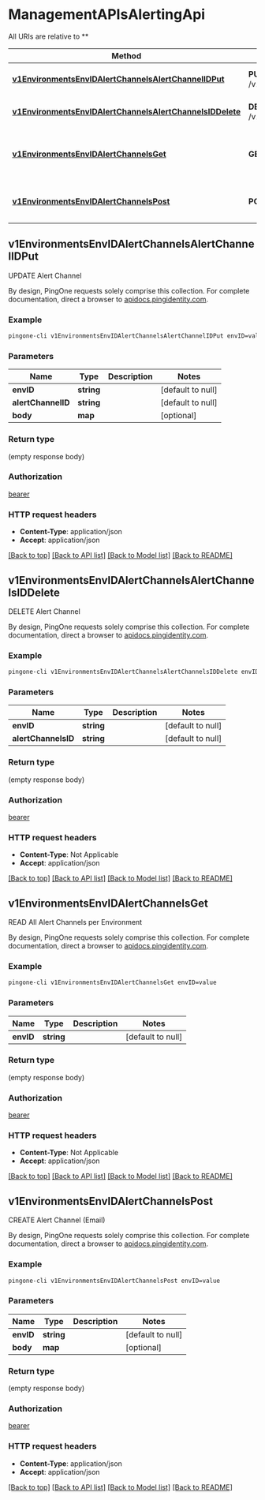 # ManagementAPIsAlertingApi

All URIs are relative to **

Method | HTTP request | Description
------------- | ------------- | -------------
[**v1EnvironmentsEnvIDAlertChannelsAlertChannelIDPut**](ManagementAPIsAlertingApi.md#v1EnvironmentsEnvIDAlertChannelsAlertChannelIDPut) | **PUT** /v1/environments/{envID}/alertChannels/{alertChannelID} | UPDATE Alert Channel
[**v1EnvironmentsEnvIDAlertChannelsAlertChannelsIDDelete**](ManagementAPIsAlertingApi.md#v1EnvironmentsEnvIDAlertChannelsAlertChannelsIDDelete) | **DELETE** /v1/environments/{envID}/alertChannels/{alertChannelsID} | DELETE Alert Channel
[**v1EnvironmentsEnvIDAlertChannelsGet**](ManagementAPIsAlertingApi.md#v1EnvironmentsEnvIDAlertChannelsGet) | **GET** /v1/environments/{envID}/alertChannels | READ All Alert Channels per Environment
[**v1EnvironmentsEnvIDAlertChannelsPost**](ManagementAPIsAlertingApi.md#v1EnvironmentsEnvIDAlertChannelsPost) | **POST** /v1/environments/{envID}/alertChannels | CREATE Alert Channel (Email)



## v1EnvironmentsEnvIDAlertChannelsAlertChannelIDPut

UPDATE Alert Channel

By design, PingOne requests solely comprise this collection. For complete documentation, direct a browser to <a href='https://apidocs.pingidentity.com/pingone/platform/v1/api/'>apidocs.pingidentity.com</a>.

### Example

```bash
pingone-cli v1EnvironmentsEnvIDAlertChannelsAlertChannelIDPut envID=value alertChannelID=value
```

### Parameters


Name | Type | Description  | Notes
------------- | ------------- | ------------- | -------------
 **envID** | **string** |  | [default to null]
 **alertChannelID** | **string** |  | [default to null]
 **body** | **map** |  | [optional]

### Return type

(empty response body)

### Authorization

[bearer](../README.md#bearer)

### HTTP request headers

- **Content-Type**: application/json
- **Accept**: application/json

[[Back to top]](#) [[Back to API list]](../README.md#documentation-for-api-endpoints) [[Back to Model list]](../README.md#documentation-for-models) [[Back to README]](../README.md)


## v1EnvironmentsEnvIDAlertChannelsAlertChannelsIDDelete

DELETE Alert Channel

By design, PingOne requests solely comprise this collection. For complete documentation, direct a browser to <a href='https://apidocs.pingidentity.com/pingone/platform/v1/api/'>apidocs.pingidentity.com</a>.

### Example

```bash
pingone-cli v1EnvironmentsEnvIDAlertChannelsAlertChannelsIDDelete envID=value alertChannelsID=value
```

### Parameters


Name | Type | Description  | Notes
------------- | ------------- | ------------- | -------------
 **envID** | **string** |  | [default to null]
 **alertChannelsID** | **string** |  | [default to null]

### Return type

(empty response body)

### Authorization

[bearer](../README.md#bearer)

### HTTP request headers

- **Content-Type**: Not Applicable
- **Accept**: application/json

[[Back to top]](#) [[Back to API list]](../README.md#documentation-for-api-endpoints) [[Back to Model list]](../README.md#documentation-for-models) [[Back to README]](../README.md)


## v1EnvironmentsEnvIDAlertChannelsGet

READ All Alert Channels per Environment

By design, PingOne requests solely comprise this collection. For complete documentation, direct a browser to <a href='https://apidocs.pingidentity.com/pingone/platform/v1/api/'>apidocs.pingidentity.com</a>.

### Example

```bash
pingone-cli v1EnvironmentsEnvIDAlertChannelsGet envID=value
```

### Parameters


Name | Type | Description  | Notes
------------- | ------------- | ------------- | -------------
 **envID** | **string** |  | [default to null]

### Return type

(empty response body)

### Authorization

[bearer](../README.md#bearer)

### HTTP request headers

- **Content-Type**: Not Applicable
- **Accept**: application/json

[[Back to top]](#) [[Back to API list]](../README.md#documentation-for-api-endpoints) [[Back to Model list]](../README.md#documentation-for-models) [[Back to README]](../README.md)


## v1EnvironmentsEnvIDAlertChannelsPost

CREATE Alert Channel (Email)

By design, PingOne requests solely comprise this collection. For complete documentation, direct a browser to <a href='https://apidocs.pingidentity.com/pingone/platform/v1/api/'>apidocs.pingidentity.com</a>.

### Example

```bash
pingone-cli v1EnvironmentsEnvIDAlertChannelsPost envID=value
```

### Parameters


Name | Type | Description  | Notes
------------- | ------------- | ------------- | -------------
 **envID** | **string** |  | [default to null]
 **body** | **map** |  | [optional]

### Return type

(empty response body)

### Authorization

[bearer](../README.md#bearer)

### HTTP request headers

- **Content-Type**: application/json
- **Accept**: application/json

[[Back to top]](#) [[Back to API list]](../README.md#documentation-for-api-endpoints) [[Back to Model list]](../README.md#documentation-for-models) [[Back to README]](../README.md)


